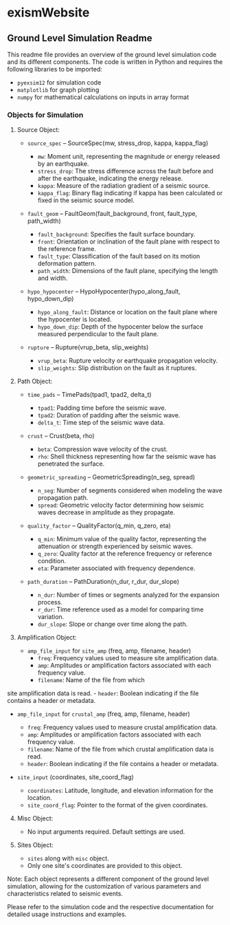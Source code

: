 # exismWebsite
## Ground Level Simulation Readme

This readme file provides an overview of the ground level simulation code and its different components. The code is written in Python and requires the following libraries to be imported:

- `pyexsim12` for simulation code
- `matplotlib` for graph plotting
- `numpy` for mathematical calculations on inputs in array format

### Objects for Simulation

1. Source Object:
   - `source_spec` – SourceSpec(mw, stress_drop, kappa, kappa_flag)
     - `mw`: Moment unit, representing the magnitude or energy released by an earthquake.
     - `stress_drop`: The stress difference across the fault before and after the earthquake, indicating the energy release.
     - `kappa`: Measure of the radiation gradient of a seismic source.
     - `kappa_flag`: Binary flag indicating if kappa has been calculated or fixed in the seismic source model.

   - `fault_geom` – FaultGeom(fault_background, front, fault_type, path_width)
     - `fault_background`: Specifies the fault surface boundary.
     - `front`: Orientation or inclination of the fault plane with respect to the reference frame.
     - `fault_type`: Classification of the fault based on its motion deformation pattern.
     - `path_width`: Dimensions of the fault plane, specifying the length and width.

   - `hypo_hypocenter` – HypoHypocenter(hypo_along_fault, hypo_down_dip)
     - `hypo_along_fault`: Distance or location on the fault plane where the hypocenter is located.
     - `hypo_down_dip`: Depth of the hypocenter below the surface measured perpendicular to the fault plane.

   - `rupture` – Rupture(vrup_beta, slip_weights)
     - `vrup_beta`: Rupture velocity or earthquake propagation velocity.
     - `slip_weights`: Slip distribution on the fault as it ruptures.

2. Path Object:
   - `time_pads` – TimePads(tpad1, tpad2, delta_t)
     - `tpad1`: Padding time before the seismic wave.
     - `tpad2`: Duration of padding after the seismic wave.
     - `delta_t`: Time step of the seismic wave data.

   - `crust` – Crust(beta, rho)
     - `beta`: Compression wave velocity of the crust.
     - `rho`: Shell thickness representing how far the seismic wave has penetrated the surface.

   - `geometric_spreading` – GeometricSpreading(n_seg, spread)
     - `n_seg`: Number of segments considered when modeling the wave propagation path.
     - `spread`: Geometric velocity factor determining how seismic waves decrease in amplitude as they propagate.

   - `quality_factor` – QualityFactor(q_min, q_zero, eta)
     - `q_min`: Minimum value of the quality factor, representing the attenuation or strength experienced by seismic waves.
     - `q_zero`: Quality factor at the reference frequency or reference condition.
     - `eta`: Parameter associated with frequency dependence.

   - `path_duration` – PathDuration(n_dur, r_dur, dur_slope)
     - `n_dur`: Number of times or segments analyzed for the expansion process.
     - `r_dur`: Time reference used as a model for comparing time variation.
     - `dur_slope`: Slope or change over time along the path.

3. Amplification Object:
   - `amp_file_input` for `site_amp` (freq, amp, filename, header)
     - `freq`: Frequency values used to measure site amplification data.
     - `amp`: Amplitudes or amplification factors associated with each frequency value.
     - `filename`: Name of the file from which

 site amplification data is read.
     - `header`: Boolean indicating if the file contains a header or metadata.

   - `amp_file_input` for `crustal_amp` (freq, amp, filename, header)
     - `freq`: Frequency values used to measure crustal amplification data.
     - `amp`: Amplitudes or amplification factors associated with each frequency value.
     - `filename`: Name of the file from which crustal amplification data is read.
     - `header`: Boolean indicating if the file contains a header or metadata.

   - `site_input` (coordinates, site_coord_flag)
     - `coordinates`: Latitude, longitude, and elevation information for the location.
     - `site_coord_flag`: Pointer to the format of the given coordinates.

4. Misc Object:
   - No input arguments required. Default settings are used.

5. Sites Object:
   - `sites` along with `misc` object.
   - Only one site's coordinates are provided to this object.

Note: Each object represents a different component of the ground level simulation, allowing for the customization of various parameters and characteristics related to seismic events.

Please refer to the simulation code and the respective documentation for detailed usage instructions and examples.
